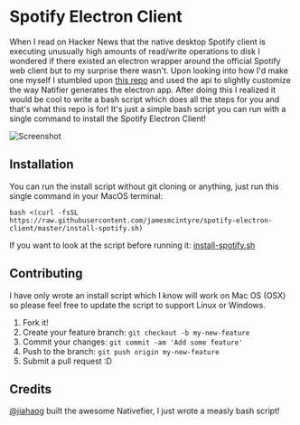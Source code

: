 # Spotify Electron Client

When I read on Hacker News that the native desktop Spotify client is executing unusually high amounts of read/write operations
to disk I wondered if there existed an electron wrapper around the official Spotify web client but to my surprise there wasn't. Upon looking into how I'd make one myself I stumbled upon [this repo](https://github.com/jiahaog/nativefier) and used the api to slightly customize the way Natifier generates the electron app. After doing this I realized it would be cool to write a bash script which does all the steps for you and that's what this repo is for! It's just a simple bash script you can run with a single command to install the Spotify Electron Client!

![ Screenshot ](https://jamesmcintyre.github.io/spotify-electron-client/assets/imgs/screenshot.jpg)

## Installation

You can run the install script without git cloning or anything, just run this single command in your MacOS terminal:

`bash <(curl -fsSL https://raw.githubusercontent.com/jamesmcintyre/spotify-electron-client/master/install-spotify.sh)`

If you want to look at the script before running it: [install-spotify.sh](https://github.com/jamesmcintyre/spotify-electron-client/blob/master/install-spotify.sh)

## Contributing

I have only wrote an install script which I know will work on Mac OS (OSX) so please feel free to update the script to support Linux or Windows.

1. Fork it!
2. Create your feature branch: `git checkout -b my-new-feature`
3. Commit your changes: `git commit -am 'Add some feature'`
4. Push to the branch: `git push origin my-new-feature`
5. Submit a pull request :D

## Credits

[@jiahaog](https://github.com/jiahaog) built the awesome Nativefier, I just wrote a measly bash script!
